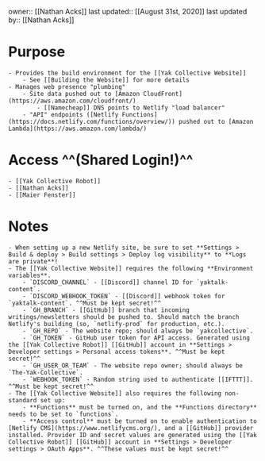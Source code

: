 owner:: [[Nathan Acks]]
last updated:: [[August 31st, 2020]]
last updated by:: [[Nathan Acks]]
# Purpose
    - Provides the build environment for the [[Yak Collective Website]]
        - See [[Building the Website]] for more details
    - Manages web presence "plumbing"
        - Site data pushed out to [Amazon CloudFront](https://aws.amazon.com/cloudfront/)
            - [[Namecheap]] DNS points to Netlify "load balancer"
        - "API" endpoints ([Netlify Functions](https://docs.netlify.com/functions/overview/)) pushed out to [Amazon Lambda](https://aws.amazon.com/lambda/)
# Access ^^(Shared Login!)^^
    - [[Yak Collective Robot]]
    - [[Nathan Acks]]
    - [[Maier Fenster]]
# Notes
    - When setting up a new Netlify site, be sure to set **Settings > Build & deploy > Build settings > Deploy log visibility** to **Logs are private**!
    - The [[Yak Collective Website]] requires the following **Environment variables**.
        - `DISCORD_CHANNEL` - [[Discord]] channel ID for `yaktalk-content`.
        - `DISCORD_WEBHOOK_TOKEN` - [[Discord]] webhook token for `yaktalk-content`. ^^Must be kept secret!^^
        - `GH_BRANCH` - [[GitHub]] branch that incoming writings/newsletters should be pushed to. Should match the branch Netlify's building (so, `netlify-prod` for production, etc.).
        - `GH_REPO` - The website repo; should always be `yakcollective`.
        - `GH_TOKEN` - GitHub user token for API access. Generated using the [[Yak Collective Robot]] [[GitHub]] account in **Settings > Developer settings > Personal access tokens**. ^^Must be kept secret!^^
        - `GH_USER_OR_TEAM` - The website repo owner; should always be `The-Yak-Collective`.
        - `WEBHOOK_TOKEN` - Random string used to authenticate [[IFTTT]]. ^^Must be kept secret!^^
    - The [[Yak Collective Website]] also requires the following non-standard set up:
        - **Functions** must be turned on, and the **Functions directory** needs to be set to `functions`.
        - **Access control** must be turned on to enable authentication to [Netlify CMS](https://www.netlifycms.org/), and a [[GitHub]] provider installed. Provider ID and secret values are generated using the [[Yak Collective Robot]] [[GitHub]] account in **Settings > Developer settings > OAuth Apps**. ^^These values must be kept secret!^^
